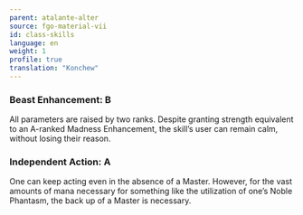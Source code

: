 ```yaml
---
parent: atalante-alter
source: fgo-material-vii
id: class-skills
language: en
weight: 1
profile: true
translation: "Konchew"
---
```


### Beast Enhancement: B

All parameters are raised by two ranks.
Despite granting strength equivalent to an A-ranked Madness Enhancement, the skill’s user can remain calm, without losing their reason.

### Independent Action: A

One can keep acting even in the absence of a Master.
However, for the vast amounts of mana necessary for something like the utilization of one’s Noble Phantasm, the back up of a Master is necessary.
